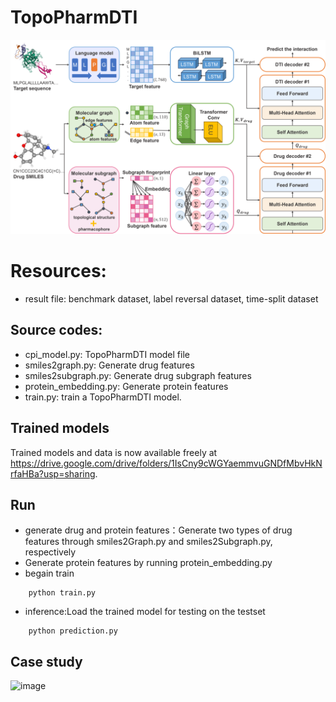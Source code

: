 # TopoPharmDTI
![image](https://github.com/NENUBioCompute/TopoPharmDTI/blob/main/Figure/Model%20architecture.png)
# Resources:

+ result file: benchmark dataset, label reversal dataset, time-split dataset

##  Source codes:
+ cpi_model.py: TopoPharmDTI model file
+ smiles2graph.py: Generate drug features
+ smiles2subgraph.py: Generate drug subgraph features
+ protein_embedding.py: Generate protein features
+ train.py: train a TopoPharmDTI model.


## Trained models
Trained models and data is now available freely at https://drive.google.com/drive/folders/1IsCny9cWGYaemmvuGNDfMbvHkNrfaHBa?usp=sharing.

## Run
+ generate drug and protein features：Generate two types of drug features through smiles2Graph.py and smiles2Subgraph.py, respectively
+ Generate protein features by running protein_embedding.py
+ begain train

````
    python train.py
````
+ inference:Load the trained model for testing on the testset
````
    python prediction.py
````
## Case study
![image]()
